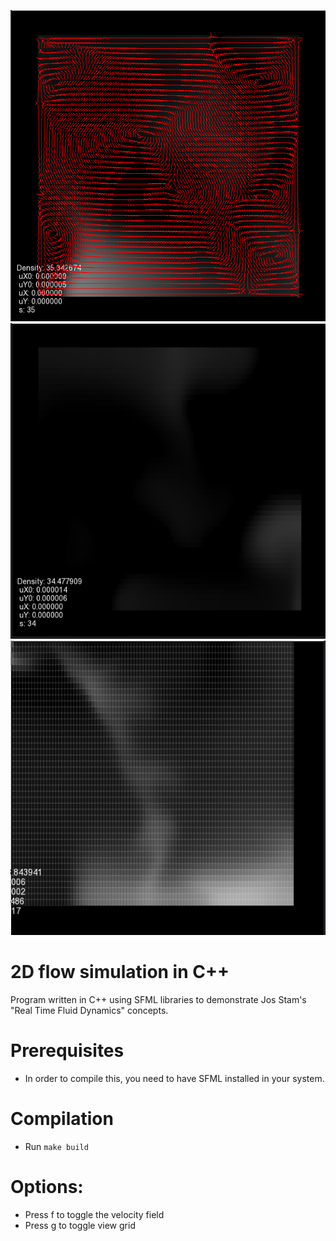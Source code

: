 ![png](res/vf.png)
![png](res/common.png)
![png](res/grids.png)

# 2D flow simulation in C++
Program written in C++ using SFML libraries to demonstrate Jos Stam's "Real Time Fluid Dynamics" concepts.

# Prerequisites
* In order to compile this, you need to have SFML installed in your system.

# Compilation
* Run `make build`

# Options:
* Press f to toggle the velocity field
* Press g to toggle view grid
